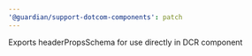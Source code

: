 ```yaml
---
'@guardian/support-dotcom-components': patch
---
```


Exports headerPropsSchema for use directly in DCR component
